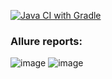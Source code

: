 [![Java CI with Gradle](https://github.com/IgorE1iseev/javaHomeworkPatterns1/actions/workflows/gradle.yml/badge.svg?branch=main)](https://github.com/IgorE1iseev/javaHomeworkPatterns1/actions/workflows/gradle.yml)
### Allure reports:
![image](https://github.com/user-attachments/assets/b09adcf8-ae43-4666-ab70-83d6dd06e4a3)
![image](https://github.com/user-attachments/assets/4f50568b-e5b1-4de0-9815-c83229d1ee1d)
